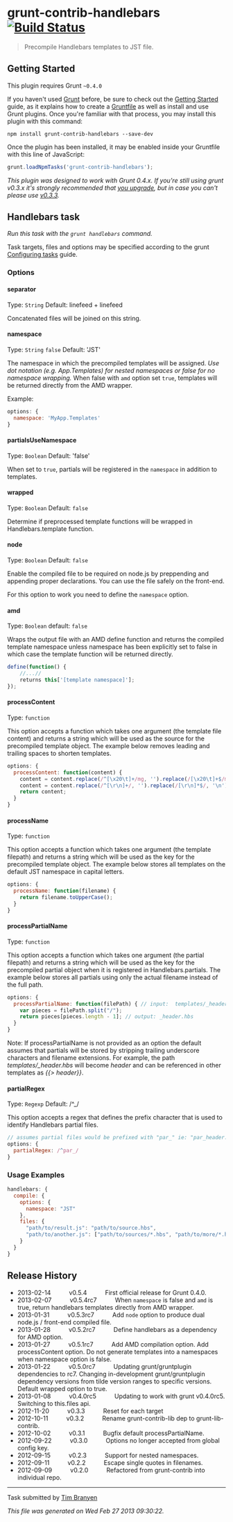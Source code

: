 # grunt-contrib-handlebars [![Build Status](https://secure.travis-ci.org/gruntjs/grunt-contrib-handlebars.png?branch=master)](http://travis-ci.org/gruntjs/grunt-contrib-handlebars)

> Precompile Handlebars templates to JST file.



## Getting Started
This plugin requires Grunt `~0.4.0`

If you haven't used [Grunt](http://gruntjs.com/) before, be sure to check out the [Getting Started](http://gruntjs.com/getting-started) guide, as it explains how to create a [Gruntfile](http://gruntjs.com/sample-gruntfile) as well as install and use Grunt plugins. Once you're familiar with that process, you may install this plugin with this command:

```shell
npm install grunt-contrib-handlebars --save-dev
```

Once the plugin has been installed, it may be enabled inside your Gruntfile with this line of JavaScript:

```js
grunt.loadNpmTasks('grunt-contrib-handlebars');
```

*This plugin was designed to work with Grunt 0.4.x. If you're still using grunt v0.3.x it's strongly recommended that [you upgrade](http://gruntjs.com/upgrading-from-0.3-to-0.4), but in case you can't please use [v0.3.3](https://github.com/gruntjs/grunt-contrib-handlebars/tree/grunt-0.3-stable).*



## Handlebars task
_Run this task with the `grunt handlebars` command._

Task targets, files and options may be specified according to the grunt [Configuring tasks](http://gruntjs.com/configuring-tasks) guide.
### Options

#### separator
Type: `String`
Default: linefeed + linefeed

Concatenated files will be joined on this string.

#### namespace
Type: `String` `false`
Default: 'JST'

The namespace in which the precompiled templates will be assigned.  *Use dot notation (e.g. App.Templates) for nested namespaces or false for no namespace wrapping.*  When false with `amd` option set `true`, templates will be returned directly from the AMD wrapper.

Example:
```js
options: {
  namespace: 'MyApp.Templates'
}
```

#### partialsUseNamespace
Type: `Boolean`
Default: 'false'

When set to `true`, partials will be registered in the `namespace` in addition to templates.

#### wrapped
Type: `Boolean`
Default: `false`

Determine if preprocessed template functions will be wrapped in Handlebars.template function.

#### node
Type: `Boolean`
Default: `false`

Enable the compiled file to be required on node.js by preppending and appending proper declarations. You can use the file safely on the front-end.

For this option to work you need to define the `namespace` option.

#### amd
Type: `Boolean`
default: `false`

Wraps the output file with an AMD define function and returns the compiled template namespace unless namespace has been explicitly set to false in which case the template function will be returned directly.

```js
define(function() {
    //...//
    returns this['[template namespace]'];
});
```

#### processContent
Type: `function`

This option accepts a function which takes one argument (the template file content) and returns a string which will be used as the source for the precompiled template object.  The example below removes leading and trailing spaces to shorten templates.

```js
options: {
  processContent: function(content) {
    content = content.replace(/^[\x20\t]+/mg, '').replace(/[\x20\t]+$/mg, '');
    content = content.replace(/^[\r\n]+/, '').replace(/[\r\n]*$/, '\n');
    return content;
  }
}
```

#### processName
Type: `function`

This option accepts a function which takes one argument (the template filepath) and returns a string which will be used as the key for the precompiled template object.  The example below stores all templates on the default JST namespace in capital letters.

```js
options: {
  processName: function(filename) {
    return filename.toUpperCase();
  }
}
```

#### processPartialName
Type: ```function```

This option accepts a function which takes one argument (the partial filepath) and returns a string which will be used as the key for the precompiled partial object when it is registered in Handlebars.partials. The example below stores all partials using only the actual filename instead of the full path.

```js
options: {
  processPartialName: function(filePath) { // input:  templates/_header.hbs
    var pieces = filePath.split("/");
    return pieces[pieces.length - 1]; // output: _header.hbs
  }
}
````

Note: If processPartialName is not provided as an option the default assumes that partials will be stored by stripping trailing underscore characters and filename extensions. For example, the path *templates/_header.hbs* will become *header* and can be referenced in other templates as *{{> header}}*.

#### partialRegex
Type: `Regexp`
Default: /^_/

This option accepts a regex that defines the prefix character that is used to identify Handlebars partial files.

``` javascript
// assumes partial files would be prefixed with "par_" ie: "par_header.hbs"
options: {
  partialRegex: /^par_/
}
```

### Usage Examples

```js
handlebars: {
  compile: {
    options: {
      namespace: "JST"
    },
    files: {
      "path/to/result.js": "path/to/source.hbs",
      "path/to/another.js": ["path/to/sources/*.hbs", "path/to/more/*.hbs"]
    }
  }
}
```


## Release History

 * 2013-02-14   v0.5.4   First official release for Grunt 0.4.0.
 * 2013-02-07   v0.5.4rc7   When `namespace` is false and `amd` is true, return handlebars templates directly from AMD wrapper.
 * 2013-01-31   v0.5.3rc7   Add `node` option to produce dual node.js / front-end compiled file.
 * 2013-01-28   v0.5.2rc7   Define handlebars as a dependency for AMD option.
 * 2013-01-27   v0.5.1rc7   Add AMD compilation option. Add processContent option. Do not generate templates into a namespaces when namespace option is false.
 * 2013-01-22   v0.5.0rc7   Updating grunt/gruntplugin dependencies to rc7. Changing in-development grunt/gruntplugin dependency versions from tilde version ranges to specific versions. Default wrapped option to true.
 * 2013-01-08   v0.4.0rc5   Updating to work with grunt v0.4.0rc5. Switching to this.files api.
 * 2012-11-20   v0.3.3   Reset for each target
 * 2012-10-11   v0.3.2   Rename grunt-contrib-lib dep to grunt-lib-contrib.
 * 2012-10-02   v0.3.1   Bugfix default processPartialName.
 * 2012-09-22   v0.3.0   Options no longer accepted from global config key.
 * 2012-09-15   v0.2.3   Support for nested namespaces.
 * 2012-09-11   v0.2.2   Escape single quotes in filenames.
 * 2012-09-09   v0.2.0   Refactored from grunt-contrib into individual repo.

---

Task submitted by [Tim Branyen](http://tbranyen.com)

*This file was generated on Wed Feb 27 2013 09:30:22.*
